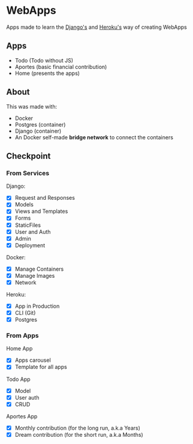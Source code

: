 # WebApps
Apps made to learn the [Django's](https://github.com/django/django) and [Heroku's](https://www.heroku.com) way of creating WebApps

## Apps
- Todo (Todo without JS)
- Aportes (basic financial contribution)
- Home (presents the apps)

## About
This was made with:
- Docker
- Postgres (container)
- Django (container)
- An Docker self-made **bridge network** to connect the containers

## Checkpoint
### From Services
Django:
- [x] Request and Responses
- [x] Models
- [x] Views and Templates
- [x] Forms
- [x] StaticFiles
- [x] User and Auth
- [x] Admin
- [x] Deployment

Docker:
- [x] Manage Containers
- [x] Manage Images
- [x] Network

Heroku:
- [x] App in Production
- [x] CLI (Git)
- [x] Postgres

### From Apps
Home App
- [x] Apps carousel
- [x] Template for all apps

Todo App
- [x] Model
- [x] User auth
- [x] CRUD

Aportes App
- [x] Monthly contribution (for the long run, a.k.a Years)
- [x] Dream contribution (for the short run, a.k.a Months)
